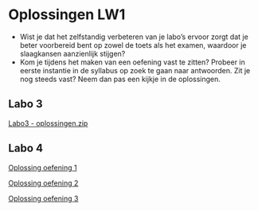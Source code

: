 # Oplossingen LW1

- Wist je dat het zelfstandig verbeteren van je labo’s ervoor zorgt dat je beter voorbereid bent op zowel de toets als het examen, waardoor je slaagkansen aanzienlijk stijgen?
- Kom je tijdens het maken van een oefening vast te zitten? Probeer in eerste instantie in de syllabus op zoek te gaan naar antwoorden. Zit je nog steeds vast? Neem dan pas een kijkje in de oplossingen.

## Labo 3
[Labo3 - oplossingen.zip](Labo3%20-%20oplossingen.zip)

## Labo 4
[Oplossing oefening 1](https://codepen.io/phillslevin/pen/rNXMLNd)

[Oplossing oefening 2](https://codepen.io/phillslevin/pen/eYqdzvK)

[Oplossing oefening 3](https://codepen.io/phillslevin/pen/KKOgMBR)